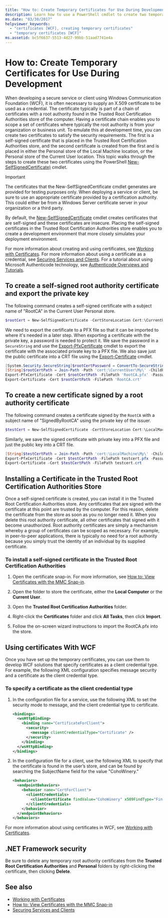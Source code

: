 ```yaml
---
title: "How to: Create Temporary Certificates for Use During Development"
description: Learn how to use a PowerShell cmdlet to create two temporary X.509 certificates for use in developing a secure WCF service or client.
ms.date: "03/30/2017"
helpviewer_keywords: 
  - "certificates [WCF], creating temporary certificates"
  - "temporary certificates [WCF]"
ms.assetid: bc5f6637-5513-4d27-99bb-51aad7741e4a
---
```

# How to: Create Temporary Certificates for Use During Development

When developing a secure service or client using Windows Communication Foundation (WCF), it is often necessary to supply an X.509 certificate to be used as a credential. The certificate typically is part of a chain of certificates with a root authority found in the Trusted Root Certification Authorities store of the computer. Having a certificate chain enables you to scope a set of certificates where typically the root authority is from your organization or business unit. To emulate this at development time, you can create two certificates to satisfy the security requirements. The first is a self-signed certificate that is placed in the Trusted Root Certification Authorities store, and the second certificate is created from the first and is placed in either the Personal store of the Local Machine location, or the Personal store of the Current User location. This topic walks through the steps to create these two certificates using the PowerShell [New-SelfSignedCertificate)](/powershell/module/pkiclient/new-selfsignedcertificate) cmdlet.

> [!IMPORTANT]
> The certificates that the New-SelfSignedCertificate cmdlet generates are provided for testing purposes only. When deploying a service or client, be sure to use an appropriate certificate provided by a certification authority. This could either be from a Windows Server certificate server in your organization or a third party.
>
> By default, the [New-SelfSignedCertificate](/powershell/module/pkiclient/new-selfsignedcertificate) cmdlet creates certificates that are self-signed and these certificates are insecure. Placing the self-signed certificates in the Trusted Root Certification Authorities store enables you to create a development environment that more closely simulates your deployment environment.

 For more information about creating and using certificates, see [Working with Certificates](working-with-certificates.md). For more information about using a certificate as a credential, see [Securing Services and Clients](securing-services-and-clients.md). For a tutorial about using Microsoft Authenticode technology, see [Authenticode Overviews and Tutorials](/previous-versions/windows/internet-explorer/ie-developer/platform-apis/ms537360(v=vs.85)).

## To create a self-signed root authority certificate and export the private key

The following command creates a self-signed certificate with a subject name of "RootCA" in the Current User Personal store.

```powershell
$rootCert = New-SelfSignedCertificate -CertStoreLocation Cert:\CurrentUser\My -DnsName "RootCA" -TextExtension @("2.5.29.19={text}CA=true") -KeyUsage CertSign,CrlSign,DigitalSignature
```

We need to export the certificate to a PFX file so that it can be imported to where it's needed in a later step. When exporting a certificate with the private key, a password is needed to protect it. We save the password in a `SecureString` and use the [Export-PfxCertificate](/powershell/module/pkiclient/export-pfxcertificate) cmdlet to export the certificate with the associated private key to a PFX file. We also save just the public certificate into a CRT file using the [Export-Certificate](/powershell/module/pkiclient/export-certificate) cmdlet.

```powershell
[System.Security.SecureString]$rootCertPassword = ConvertTo-SecureString -String "password" -Force -AsPlainText
[String]$rootCertPath = Join-Path -Path 'cert:\CurrentUser\My\' -ChildPath "$($rootCert.Thumbprint)"
Export-PfxCertificate -Cert $rootCertPath -FilePath 'RootCA.pfx' -Password $rootCertPassword
Export-Certificate -Cert $rootCertPath -FilePath 'RootCA.crt'
```

## To create a new certificate signed by a root authority certificate

The following command creates a certificate signed by the `RootCA` with a subject name of "SignedByRootCA" using the private key of the issuer.

```powershell
$testCert = New-SelfSignedCertificate -CertStoreLocation Cert:\LocalMachine\My -DnsName "SignedByRootCA" -KeyExportPolicy Exportable -KeyLength 2048 -KeyUsage DigitalSignature,KeyEncipherment -Signer $rootCert
```

Similarly, we save the signed certificate with private key into a PFX file and just the public key into a CRT file.

```powershell
[String]$testCertPath = Join-Path -Path 'cert:\LocalMachine\My\' -ChildPath "$($testCert.Thumbprint)"
Export-PfxCertificate -Cert $testCertPath -FilePath testcert.pfx -Password $rootCertPassword
Export-Certificate -Cert $testCertPath -FilePath testcert.crt
```

## Installing a Certificate in the Trusted Root Certification Authorities Store

Once a self-signed certificate is created, you can install it in the Trusted Root Certification Authorities store. Any certificates that are signed with the certificate at this point are trusted by the computer. For this reason, delete the certificate from the store as soon as you no longer need it. When you delete this root authority certificate, all other certificates that signed with it become unauthorized. Root authority certificates are simply a mechanism whereby a group of certificates can be scoped as necessary. For example, in peer-to-peer applications, there is typically no need for a root authority because you simply trust the identity of an individual by its supplied certificate.

### To install a self-signed certificate in the Trusted Root Certification Authorities

1. Open the certificate snap-in. For more information, see [How to: View Certificates with the MMC Snap-in](how-to-view-certificates-with-the-mmc-snap-in.md).

2. Open the folder to store the certificate, either the **Local Computer** or the **Current User**.

3. Open the **Trusted Root Certification Authorities** folder.

4. Right-click the **Certificates** folder and click **All Tasks**, then click **Import**.

5. Follow the on-screen wizard instructions to import the RootCA.pfx into the store.

## Using certificates With WCF

Once you have set up the temporary certificates, you can use them to develop WCF solutions that specify certificates as a client credential type. For example, the following XML configuration specifies message security and a certificate as the client credential type.

### To specify a certificate as the client credential type

1. In the configuration file for a service, use the following XML to set the security mode to message, and the client credential type to certificate.

    ```xml
    <bindings>
      <wsHttpBinding>
        <binding name="CertificateForClient">
          <security>
            <message clientCredentialType="Certificate" />
          </security>
        </binding>
      </wsHttpBinding>
    </bindings>
    ```

2. In the configuration file for a client, use the following XML to specify that the certificate is found in the user’s store, and can be found by searching the SubjectName field for the value "CohoWinery."

    ```xml
    <behaviors>
      <endpointBehaviors>
        <behavior name="CertForClient">
          <clientCredentials>
            <clientCertificate findValue="CohoWinery" x509FindType="FindBySubjectName" />
          </clientCredentials>
        </behavior>
      </endpointBehaviors>
    </behaviors>
    ```

For more information about using certificates in WCF, see [Working with Certificates](working-with-certificates.md).

## .NET Framework security

Be sure to delete any temporary root authority certificates from the **Trusted Root Certification Authorities** and **Personal** folders by right-clicking the certificate, then clicking **Delete**.

## See also

- [Working with Certificates](working-with-certificates.md)
- [How to: View Certificates with the MMC Snap-in](how-to-view-certificates-with-the-mmc-snap-in.md)
- [Securing Services and Clients](securing-services-and-clients.md)
